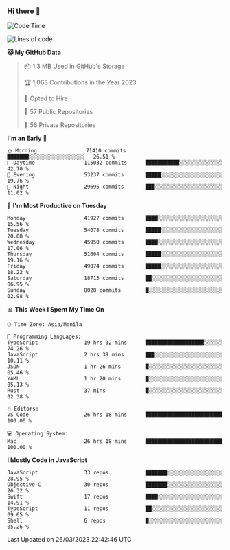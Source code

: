 ### Hi there 👋

<!--START_SECTION:waka-->
![Code Time](http://img.shields.io/badge/Code%20Time-3%2C773%20hrs%2010%20mins-blue)

![Lines of code](https://img.shields.io/badge/From%20Hello%20World%20I%27ve%20Written-103.9%20million%20lines%20of%20code-blue)

**🐱 My GitHub Data** 

> 📦 1.3 MB Used in GitHub's Storage 
 > 
> 🏆 1,063 Contributions in the Year 2023
 > 
> 💼 Opted to Hire
 > 
> 📜 57 Public Repositories 
 > 
> 🔑 56 Private Repositories 
 > 
**I'm an Early 🐤** 

```text
🌞 Morning                71410 commits       ███████░░░░░░░░░░░░░░░░░░   26.51 % 
🌆 Daytime                115032 commits      ███████████░░░░░░░░░░░░░░   42.70 % 
🌃 Evening                53237 commits       █████░░░░░░░░░░░░░░░░░░░░   19.76 % 
🌙 Night                  29695 commits       ███░░░░░░░░░░░░░░░░░░░░░░   11.02 % 
```
📅 **I'm Most Productive on Tuesday** 

```text
Monday                   41927 commits       ████░░░░░░░░░░░░░░░░░░░░░   15.56 % 
Tuesday                  54078 commits       █████░░░░░░░░░░░░░░░░░░░░   20.08 % 
Wednesday                45950 commits       ████░░░░░░░░░░░░░░░░░░░░░   17.06 % 
Thursday                 51604 commits       █████░░░░░░░░░░░░░░░░░░░░   19.16 % 
Friday                   49074 commits       █████░░░░░░░░░░░░░░░░░░░░   18.22 % 
Saturday                 18713 commits       ██░░░░░░░░░░░░░░░░░░░░░░░   06.95 % 
Sunday                   8028 commits        █░░░░░░░░░░░░░░░░░░░░░░░░   02.98 % 
```


📊 **This Week I Spent My Time On** 

```text
🕑︎ Time Zone: Asia/Manila

💬 Programming Languages: 
TypeScript               19 hrs 32 mins      ███████████████████░░░░░░   74.26 % 
JavaScript               2 hrs 39 mins       ███░░░░░░░░░░░░░░░░░░░░░░   10.11 % 
JSON                     1 hr 26 mins        █░░░░░░░░░░░░░░░░░░░░░░░░   05.46 % 
YAML                     1 hr 20 mins        █░░░░░░░░░░░░░░░░░░░░░░░░   05.13 % 
Rust                     37 mins             █░░░░░░░░░░░░░░░░░░░░░░░░   02.38 % 

🔥 Editors: 
VS Code                  26 hrs 18 mins      █████████████████████████   100.00 % 

💻 Operating System: 
Mac                      26 hrs 18 mins      █████████████████████████   100.00 % 
```

**I Mostly Code in JavaScript** 

```text
JavaScript               33 repos            ███████░░░░░░░░░░░░░░░░░░   28.95 % 
Objective-C              30 repos            ███████░░░░░░░░░░░░░░░░░░   26.32 % 
Swift                    17 repos            ████░░░░░░░░░░░░░░░░░░░░░   14.91 % 
TypeScript               11 repos            ██░░░░░░░░░░░░░░░░░░░░░░░   09.65 % 
Shell                    6 repos             █░░░░░░░░░░░░░░░░░░░░░░░░   05.26 % 
```




 Last Updated on 26/03/2023 22:42:46 UTC
<!--END_SECTION:waka-->


<!--
**rad182/rad182** is a ✨ _special_ ✨ repository because its `README.md` (this file) appears on your GitHub profile.

Here are some ideas to get you started:

- 🔭 I’m currently working on ...
- 🌱 I’m currently learning ...
- 👯 I’m looking to collaborate on ...
- 🤔 I’m looking for help with ...
- 💬 Ask me about ...
- 📫 How to reach me: ...
- 😄 Pronouns: ...
- ⚡ Fun fact: ...
-->
